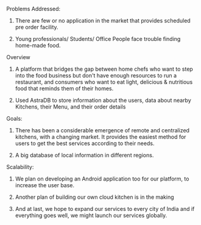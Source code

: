 Problems Addressed:

   1. There are few or no application in the market that provides scheduled pre order facility.
  
   2. Young professionals/ Students/ Office People face trouble finding home-made food.
  
Overview

   1. A platform that bridges the gap between home chefs who want to step into the food business but don't have enough resources to run a restaurant, and consumers who want to eat      light, delicious & nutritious food that reminds them of their homes.
   
   2. Used AstraDB to store information about the users, data about nearby Kitchens, their Menu, and their order details
    
Goals:

   1.  There has been a considerable emergence of remote and centralized kitchens, with a changing market. It provides the easiest method for users to get the best services according to their needs.

   2. A big database of local information in different regions.
   
Scalability:

   1. We plan on developing an Android application too for our platform, to increase the user base.
    
   2. Another plan of building our own cloud kitchen is in the making
   
   3.  And at last, we hope to expand our services to every city of India and if everything goes well, we might launch our services globally.
